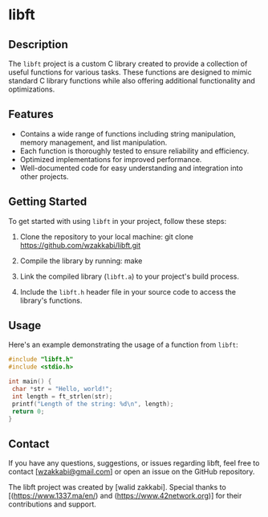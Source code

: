 # libft

## Description
The `libft` project is a custom C library created to provide a collection of useful functions for various tasks. These functions are designed to mimic standard C library functions while also offering additional functionality and optimizations.

## Features
- Contains a wide range of functions including string manipulation, memory management, and list manipulation.
- Each function is thoroughly tested to ensure reliability and efficiency.
- Optimized implementations for improved performance.
- Well-documented code for easy understanding and integration into other projects.

## Getting Started
To get started with using `libft` in your project, follow these steps:

1. Clone the repository to your local machine:
git clone https://github.com/wzakkabi/libft.git

3. Compile the library by running:  make

4. Link the compiled library (`libft.a`) to your project's build process.

5. Include the `libft.h` header file in your source code to access the library's functions.

## Usage
Here's an example demonstrating the usage of a function from `libft`:

```c
#include "libft.h"
#include <stdio.h>

int main() {
 char *str = "Hello, world!";
 int length = ft_strlen(str);
 printf("Length of the string: %d\n", length);
 return 0;
}
```

## Contact
If you have any questions, suggestions, or issues regarding libft, feel free to contact [wzakkabi@gmail.com] or open an issue on the GitHub repository.

The libft project was created by [walid zakkabi]. Special thanks to [(https://www.1337.ma/en/) and (https://www.42network.org)] for their contributions and support.
